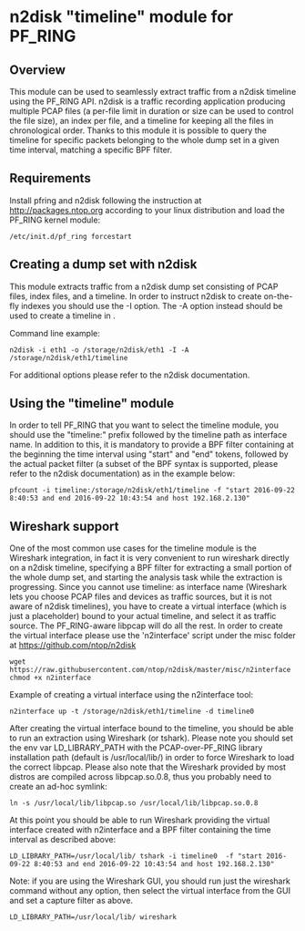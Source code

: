 # n2disk "timeline" module for PF_RING

## Overview
This module can be used to seamlessly extract traffic from a n2disk timeline using the PF_RING API.
n2disk is a traffic recording application producing multiple PCAP files (a per-file limit in duration 
or size can be used to control the file size), an index per file, and a timeline for keeping all the 
files in chronological order. Thanks to this module it is possible to query the timeline for specific
packets belonging to the whole dump set in a given time interval, matching a specific BPF filter.

## Requirements
Install pfring and n2disk following the instruction at http://packages.ntop.org according to your 
linux distribution and load the PF_RING kernel module:

```
/etc/init.d/pf_ring forcestart
```

## Creating a dump set with n2disk
This module extracts traffic from a n2disk dump set consisting of PCAP files, index files, and a timeline.
In order to instruct n2disk to create on-the-fly indexes you should use the -I option. The -A <path> option
instead should be used to create a timeline in <path>.

Command line example:

```
n2disk -i eth1 -o /storage/n2disk/eth1 -I -A /storage/n2disk/eth1/timeline
```

For additional options please refer to the n2disk documentation.

## Using the "timeline" module
In order to tell PF_RING that you want to select the timeline module, you should use the "timeline:" prefix 
followed by the timeline path as interface name. In addition to this, it is mandatory to provide a BPF filter
containing at the beginning the time interval using "start" and "end" tokens, followed by the actual packet 
filter (a subset of the BPF syntax is supported, please refer to the n2disk documentation) as in the example
below:

```
pfcount -i timeline:/storage/n2disk/eth1/timeline -f "start 2016-09-22 8:40:53 and end 2016-09-22 10:43:54 and host 192.168.2.130"
```

## Wireshark support
One of the most common use cases for the timeline module is the Wireshark integration, in fact it is very 
convenient to run wireshark directly on a n2disk timeline, specifying a BPF filter for extracting a small
portion of the whole dump set, and starting the analysis task while the extraction is progressing.
Since you cannot use timeline:<path> as interface name (Wireshark lets you choose PCAP files and devices 
as traffic sources, but it is not aware of n2disk timelines), you have to create a virtual interface 
(which is just a placeholder) bound to your actual timeline, and select it as traffic source. The 
PF_RING-aware libpcap will do all the rest. In order to create the virtual interface please use the 
'n2interface' script under the misc folder at https://github.com/ntop/n2disk

```
wget https://raw.githubusercontent.com/ntop/n2disk/master/misc/n2interface
chmod +x n2interface
```

Example of creating a virtual interface using the n2interface tool:

``` 
n2interface up -t /storage/n2disk/eth1/timeline -d timeline0
``` 

After creating the virtual interface bound to the timeline, you should be able to run an extraction using 
Wireshark (or tshark).
Please note you should set the env var LD_LIBRARY_PATH with the PCAP-over-PF_RING library installation path 
(default is /usr/local/lib/) in order to force Wireshark to load the correct libpcap. Please also note that
the Wireshark provided by most distros are compiled across libpcap.so.0.8, thus you probably need to create
an ad-hoc symlink:

```
ln -s /usr/local/lib/libpcap.so /usr/local/lib/libpcap.so.0.8 
``` 

At this point you should be able to run Wireshark providing the virtual interface created with n2interface
and a BPF filter containing the time interval as described above:

```
LD_LIBRARY_PATH=/usr/local/lib/ tshark -i timeline0  -f "start 2016-09-22 8:40:53 and end 2016-09-22 10:43:54 and host 192.168.2.130"
```

Note: if you are using the Wireshark GUI, you should run just the wireshark command without any option, then
select the virtual interface from the GUI and set a capture filter as above.

```
LD_LIBRARY_PATH=/usr/local/lib/ wireshark
```

